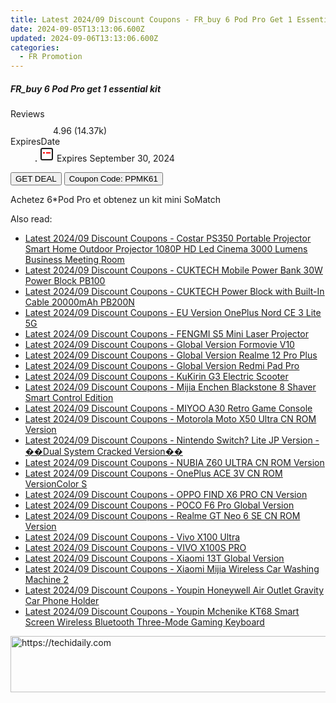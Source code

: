 ```yaml
---
title: Latest 2024/09 Discount Coupons - FR_buy 6 Pod Pro Get 1 Essential Kit
date: 2024-09-05T13:13:06.600Z
updated: 2024-09-06T13:13:06.600Z
categories:
  - FR Promotion
---
```



<div class="max-w-4xl mx-auto grid grid-cols-1 lg:max-w-5xl lg:gap-x-20 lg:grid-cols-2">
  <div class="relative p-3 col-start-1 row-start-1 flex flex-col-reverse rounded-lg bg-gradient-to-t from-black/75 via-black/0 sm:bg-none sm:row-start-2 sm:p-0 lg:row-start-1">
    <h5 class="mt-1 text-lg font-semibold text-white sm:text-slate-900 md:text-2xl dark:sm:text-white">FR_buy 6 Pod Pro get 1 essential kit</h5>
  </div>
  
  <div class="col-start-1 col-end-3 row-start-1 grid gap-4 sm:mb-6 sm:grid-cols-4 lg:col-start-2 lg:row-span-6 lg:row-end-6 lg:mb-0 lg:gap-6">
    
  </div>
  <dl class="row-start-2 mt-4 flex items-center text-xs font-medium sm:row-start-3 sm:mt-1 md:mt-2.5 lg:row-start-2">
    <dt class="sr-only">Reviews</dt>
    <dd class="flex items-center text-indigo-600 dark:text-indigo-400">
      <svg width="24" height="24" fill="none" aria-hidden="true" class="mr-1 stroke-current dark:stroke-indigo-500">
        <path d="m12 5 2 5h5l-4 4 2.103 5L12 16l-5.103 3L9 14l-4-4h5l2-5Z" stroke-width="2" stroke-linecap="round" stroke-linejoin="round" />
      </svg>
      <span>4.96 <span class="font-normal text-slate-400">(14.37k)</span></span>
    </dd>
    <dt class="sr-only">ExpiresDate</dt>
    <dd class="flex items-center">
      <svg width="2" height="2" aria-hidden="true" fill="currentColor" class="mx-3 text-slate-300">
        <circle cx="1" cy="1" r="1" />
      </svg>
      <svg width="24" height="24" viewBox="0 0 24 24" fill="none" stroke="currentColor" stroke-width="2">
        <rect x="3" y="3" width="18" height="18" rx="2" fill="#fff" />
        <path d="M6 10L18 10" stroke="red" stroke-width="2" fill="none" />
        <path d="M10 6L10 18" stroke="#fff" stroke-width="2" fill="none" />
      </svg>
      Expires September 30, 2024    </dd>
  </dl>
  <div class="col-start-1 row-start-3 mt-4 self-center sm:col-start-2 sm:row-span-2 sm:row-start-2 sm:mt-0 lg:col-start-1 lg:row-start-3 lg:row-end-4 lg:mt-6">
    <button type="button" onClick="javascript:window.open(decodeURIComponent('https%3A%2F%2Fwww.shareasale.com%2Fu.cfm%3Fd%3D1120310%26m%3D92020%26u%3D4338022'), '_blank');void(0);" class="rounded-lg bg-red-600 px-3 py-2 text-sm font-medium leading-6 text-white">GET DEAL</button>
    <button type="button" onClick="javascript:window.open(decodeURIComponent('https%3A%2F%2Fwww.shareasale.com%2Fu.cfm%3Fd%3D1120310%26m%3D92020%26u%3D4338022'), '_blank');void(0);" class="border-dashed border-2 border-indigo-600 bg-green-100 text-sm leading-6 font-medium py-2 px-3 rounded-lg">Coupon Code: PPMK61</button>
  </div>
  <p class="col-start-1 mt-4 text-sm leading-6 sm:col-span-2 lg:col-span-1 lg:row-start-4 lg:mt-6 dark:text-slate-400">
    Achetez 6*Pod Pro et obtenez un kit mini SoMatch 
  </p>
</div>
<span class="atpl-alsoreadstyle">Also read:</span>
<div><ul>
<li><a href="https://coupons.techidaily.com/coupon-1117877-share-97331-sale/"><u>Latest 2024/09 Discount Coupons - Costar PS350 Portable Projector Smart Home Outdoor Projector 1080P HD Led Cinema 3000 Lumens Business Meeting Room</u></a></li>
<li><a href="https://coupons.techidaily.com/coupon-1117881-share-97331-sale/"><u>Latest 2024/09 Discount Coupons - CUKTECH Mobile Power Bank 30W Power Block PB100</u></a></li>
<li><a href="https://coupons.techidaily.com/coupon-1117880-share-97331-sale/"><u>Latest 2024/09 Discount Coupons - CUKTECH Power Block with Built-In Cable 20000mAh PB200N</u></a></li>
<li><a href="https://coupons.techidaily.com/coupon-1117886-share-97331-sale/"><u>Latest 2024/09 Discount Coupons - EU Version OnePlus Nord CE 3 Lite 5G</u></a></li>
<li><a href="https://coupons.techidaily.com/coupon-1117884-share-97331-sale/"><u>Latest 2024/09 Discount Coupons - FENGMI S5 Mini Laser Projector</u></a></li>
<li><a href="https://coupons.techidaily.com/coupon-1117873-share-97331-sale/"><u>Latest 2024/09 Discount Coupons - Global Version Formovie V10</u></a></li>
<li><a href="https://coupons.techidaily.com/coupon-1117888-share-97331-sale/"><u>Latest 2024/09 Discount Coupons - Global Version Realme 12 Pro Plus</u></a></li>
<li><a href="https://coupons.techidaily.com/coupon-1117867-share-97331-sale/"><u>Latest 2024/09 Discount Coupons - Global Version Redmi Pad Pro</u></a></li>
<li><a href="https://coupons.techidaily.com/coupon-1117872-share-97331-sale/"><u>Latest 2024/09 Discount Coupons - KuKirin G3 Electric Scooter</u></a></li>
<li><a href="https://coupons.techidaily.com/coupon-1117879-share-97331-sale/"><u>Latest 2024/09 Discount Coupons - Mijia Enchen Blackstone 8 Shaver Smart Control Edition</u></a></li>
<li><a href="https://coupons.techidaily.com/coupon-1117870-share-97331-sale/"><u>Latest 2024/09 Discount Coupons - MIYOO A30 Retro Game Console</u></a></li>
<li><a href="https://coupons.techidaily.com/coupon-1117868-share-97331-sale/"><u>Latest 2024/09 Discount Coupons - Motorola Moto X50 Ultra CN ROM Version</u></a></li>
<li><a href="https://coupons.techidaily.com/coupon-1117876-share-97331-sale/"><u>Latest 2024/09 Discount Coupons - Nintendo Switch? Lite JP Version - ��Dual System Cracked Version��</u></a></li>
<li><a href="https://coupons.techidaily.com/coupon-1117869-share-97331-sale/"><u>Latest 2024/09 Discount Coupons - NUBIA Z60 ULTRA CN ROM Version</u></a></li>
<li><a href="https://coupons.techidaily.com/coupon-1117874-share-97331-sale/"><u>Latest 2024/09 Discount Coupons - OnePlus ACE 3V CN ROM VersionColor S</u></a></li>
<li><a href="https://coupons.techidaily.com/coupon-1117889-share-97331-sale/"><u>Latest 2024/09 Discount Coupons - OPPO FIND X6 PRO CN Version</u></a></li>
<li><a href="https://coupons.techidaily.com/coupon-1117871-share-97331-sale/"><u>Latest 2024/09 Discount Coupons - POCO F6 Pro Global Version</u></a></li>
<li><a href="https://coupons.techidaily.com/coupon-1117885-share-97331-sale/"><u>Latest 2024/09 Discount Coupons - Realme GT Neo 6 SE CN ROM Version</u></a></li>
<li><a href="https://coupons.techidaily.com/coupon-1117890-share-97331-sale/"><u>Latest 2024/09 Discount Coupons - Vivo X100 Ultra</u></a></li>
<li><a href="https://coupons.techidaily.com/coupon-1117883-share-97331-sale/"><u>Latest 2024/09 Discount Coupons - VIVO X100S PRO</u></a></li>
<li><a href="https://coupons.techidaily.com/coupon-1117887-share-97331-sale/"><u>Latest 2024/09 Discount Coupons - Xiaomi 13T Global Version</u></a></li>
<li><a href="https://coupons.techidaily.com/coupon-1117878-share-97331-sale/"><u>Latest 2024/09 Discount Coupons - Xiaomi Mijia Wireless Car Washing Machine 2</u></a></li>
<li><a href="https://coupons.techidaily.com/coupon-1117882-share-97331-sale/"><u>Latest 2024/09 Discount Coupons - Youpin Honeywell Air Outlet Gravity Car Phone Holder</u></a></li>
<li><a href="https://coupons.techidaily.com/coupon-1117875-share-97331-sale/"><u>Latest 2024/09 Discount Coupons - Youpin Mchenike KT68 Smart Screen Wireless Bluetooth Three-Mode Gaming Keyboard</u></a></li>
</ul></div>

<ins class="adsbygoogle"
      style="display:block"
      data-ad-client="ca-pub-7571918770474297"
      data-ad-slot="8358498916"
      data-ad-format="auto"
      data-full-width-responsive="true"></ins>
<!-- affiliate ads begin -->
<a href="https://appsumo.8odi.net/c/5597632/2137412/7443" target="_top" id="2137412">
  <img src="//a.impactradius-go.com/display-ad/7443-2137412" border="0" alt="https://techidaily.com" width="728" height="90"/>
</a>
<img height="0" width="0" src="https://appsumo.8odi.net/i/5597632/2137412/7443" style="position:absolute;visibility:hidden;" border="0" />
<!-- affiliate ads end -->